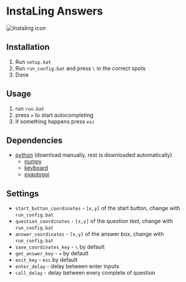 # InstaLing Answers

![Instaling icon](https://instaling.pl/marketing/static/assets/InstaLing_face.svg)

## Installation

1. Run `setup.bat`
2. Run `run_config.bat` and press `\` in the correct spots
3. Done

## Usage

1. run `run.bat`
2. press `=` to start autocompleting
3. if something happens press `esc`  

## Dependencies

- [python](https://www.python.org/) (download manually, rest is downloaded automatically)
    - [numpy](https://pypi.org/project/numpy/)
    - [keyboard](https://pypi.org/project/keyboard/)
    - [pyautogui](https://pypi.org/project/PyAutoGUI/)

## Settings

- `start_button_coordinates` - `[x,y]` of the start button, change with `run_config.bat`
- `question_coordinates` - `[x,y]` of the question text, change with `run_config.bat`
- `answer_coordinates` - `[x,y]` of the answer box, change with `run_config.bat`
- `save_coordinates_key` - `\` by default
- `get_answer_key` - `=` by default
- `exit_key` - `esc` by default
- `enter_delay` - delay between enter inputs
- `call_delay` - delay between every complete of question
